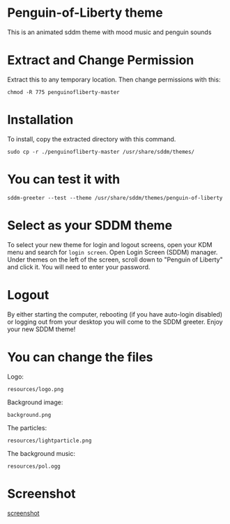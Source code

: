 # Penguin-of-Liberty theme

This is an animated sddm theme with mood music and penguin sounds

# Extract and Change Permission

Extract this to any temporary location. Then change permissions with this:

    chmod -R 775 penguinofliberty-master
    
# Installation

To install, copy the extracted directory with this command.
    
    sudo cp -r ./penguinofliberty-master /usr/share/sddm/themes/

# You can test it with

    sddm-greeter --test --theme /usr/share/sddm/themes/penguin-of-liberty

# Select as your SDDM theme

To select your new theme for login and logout screens, open your KDM menu and search for <code>login screen</code>. Open 
Login Screen (SDDM) manager. Under themes on the left of the screen, scroll down to "Penguin of Liberty" and click it. You will need to enter your password.

# Logout

By either starting the computer, rebooting (if you have auto-login disabled) or logging out from your desktop you will come to the SDDM greeter. Enjoy your new SDDM theme!

# You can change the files

Logo:

    resources/logo.png

Background image:

    background.png
    
The particles:

    resources/lightparticle.png
    
The background music:

    resources/pol.ogg
    
# Screenshot
    
[screenshot](screenshot.jpg)

